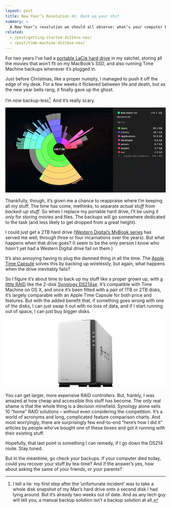 ```yaml
---
layout: post
title: New Year’s Resolution #1: Back up your shit
summary: >
  A New Year’s resolution we should all observe: what’s your computer backup solution, and if your main machine died tomorrow, how long would it take you to get up and running again?
related:
  - /post/getting-started-ds214se-nas/
  - /post/time-machine-ds214se-nas/
---
```


For two years I’ve had a [portable LaCie hard drive](http://www.engadget.com/products/lacie/porsche-design/p-9233/) in my satchel, storing all the movies that won’t fit on my MacBook’s SSD, and also running Time Machine backups whenever it’s plugged in.

Just before Christmas, like a proper numpty, I managed to push it off the edge of my desk. For a few weeks it flickered between life and death, but as the new year bells rang, it finally gave up the ghost.

I’m now backup-less[^1]. And it’s really scary.

![Rose diagram of the contents of my hard drive - created by the Mac app Daisy Disk](/media/daisy-disk.jpg)

Thankfully, though, it’s given me a chance to reappraise where I’m keeping all my stuff. The time has come, methinks, to separate _actual stuff_ from _backed-up stuff_. So when I replace my portable hard drive, I’ll be using it *only* for storing movies and files. The backups will go somewhere dedicated to the task (and less likely to get dropped from a great height).

I could just get a 2TB hard drive ([Western Digital’s MyBook series](http://www.wdc.com/en/products/products.aspx?id=870) has served me well, through three or four incarnations over the years). But what happens when that drive goes? (I seem to be the only person I know who _hasn’t_ yet had a Western Digital drive fail on them.)

It’s also annoying having to plug the damned thing in all the time. The [Apple Time Capsule](http://www.apple.com/uk/airport-time-capsule/) solves this by backing up wirelessly, but again, what happens when the drive inevitably fails?

So I figure it’s about time to back up my stuff like a proper grown up, with [a little RAID](https://en.wikipedia.org/wiki/RAID) like the 2-disk [Synology DS214se](http://www.synology.com/en-global/products/overview/DS214se). It’s compatible with Time Machine on OS X, and once it’s been fitted with a pair of 1TB or 2TB disks, it’s largely comparable with an Apple Time Capsule for both price and features. But with the added benefit that, if something goes wrong with one of the disks, I can just swap it out with no loss of data, and if I start running out of space, I can just buy bigger disks.

![Synology DS214se disk enclosure](/media/ds214se.jpg)

You can get larger, more expensive RAID controllers. But, frankly, I was amazed at how cheap and accessible this stuff has become. The only real shame is that the whole thing is a decision minefield. Synology alone sells 10 “home” RAID solutions – without even considering the competition. It’s a world of acronyms and long, complicated feature comparison charts. And most worryingly, there are surprisingly few end-to-end “here’s how I did it” articles by people who’ve bought one of these boxes and got it running with their existing stuff.

Hopefully, that last point is something I can remedy, if I go down the DS214 route. Stay tuned.

But in the meantime, go check your backups. If your computer died today, could you recover your stuff by tea-time? And if the answer’s yes, how about asking the same of your friends, or your parents?


[^1]: I tell a lie: my first step after the ’unfortunate incident’ was to take a whole disk snapshot of my Mac’s hard drive onto a second disk I had lying around. But it’s already two weeks out of date. And as any tech guy will tell you, a manual backup solution isn’t a backup solution at all.

